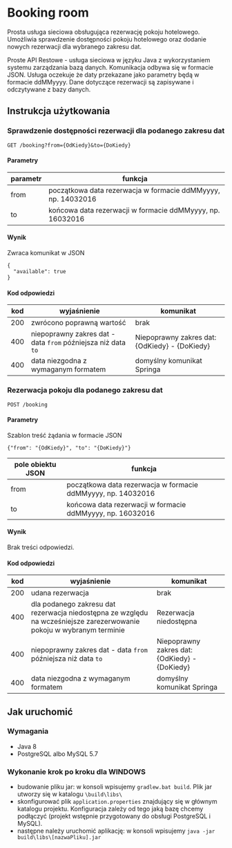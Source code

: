 # Booking room

Prosta usługa sieciowa obsługująca rezerwację pokoju hotelowego. Umożliwia sprawdzenie dostępności pokoju hotelowego oraz dodanie nowych rezerwacji dla wybranego zakresu dat.

Proste API Restowe - usługa sieciowa w języku Java z wykorzystaniem systemu zarządzania bazą danych. Komunikacja odbywa się w formacie JSON. Usługa oczekuje że daty przekazane jako parametry będą w formacie ddMMyyyy.
Dane dotyczące rezerwacji są zapisywane i odczytywane z bazy danych.

## Instrukcja użytkowania

### Sprawdzenie dostępności rezerwacji dla podanego zakresu dat
`GET /booking?from={OdKiedy}&to={DoKiedy}`

#### Parametry

|parametr|funkcja|
|---------|---|
|from|początkowa data rezerwacja w formacie ddMMyyyy, np. 14032016|
|to|końcowa data rezerwacji w formacie ddMMyyyy, np. 16032016|

#### Wynik

Zwraca komunikat w JSON

```
{
  "available": true
}
```

#### Kod odpowiedzi

|kod|wyjaśnienie|komunikat|
|-----|----|---|
|200|zwrócono poprawną wartość|brak|
|400|niepoprawny zakres dat - data `from` późniejsza niż data `to`|Niepoprawny zakres dat: {OdKiedy} - {DoKiedy}|
|400|data niezgodna z wymaganym formatem|domyślny komunikat Springa|

### Rezerwacja pokoju dla podanego zakresu dat

`POST /booking`

#### Parametry

Szablon treść żądania w formacie JSON
```
{"from": "{OdKiedy}", "to": "{DoKiedy}"}
```
|pole obiektu JSON|funkcja|
|---------|---|
|from|początkowa data rezerwacja w formacie ddMMyyyy, np. 14032016|
|to|końcowa data rezerwacji w formacie ddMMyyyy, np. 16032016|

#### Wynik

Brak treści odpowiedzi.



#### Kod odpowiedzi

|kod|wyjaśnienie|komunikat|
|-----|----|---|
|200|udana rezerwacja|brak|
|400|dla podanego zakresu dat rezerwacja niedostępna ze względu na wcześniejsze zarezerwowanie pokoju w wybranym terminie |Rezerwacja niedostępna|
|400|niepoprawny zakres dat - data `from` późniejsza niż data `to`|Niepoprawny zakres dat: {OdKiedy} - {DoKiedy}|
|400|data niezgodna z wymaganym formatem|domyślny komunikat Springa|


## Jak uruchomić

### Wymagania
- Java 8
- PostgreSQL  albo MySQL 5.7

### Wykonanie krok po kroku dla WINDOWS
- budowanie pliku jar: w konsoli wpisujemy `gradlew.bat build`. Plik jar utworzy się w katalogu `\build\libs\`
- skonfigurować plik `application.properties` znajdujący się w głównym katalogu projektu. Konfiguracja zależy od tego jaką bazę chcemy podłączyć (projekt wstępnie przygotowany do obsługi PostgreSQL i MySQL).
- następne należy uruchomić aplikację: w konsoli wpisujemy `java -jar build\libs\[nazwaPliku].jar`
